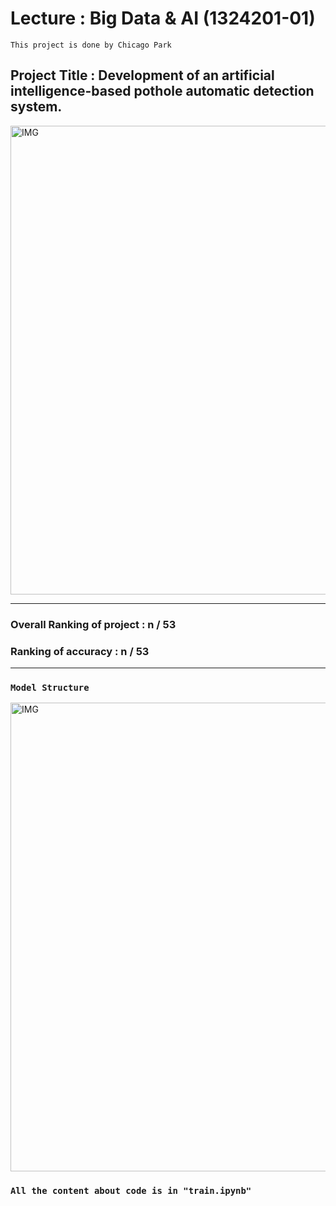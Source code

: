 # Lecture : Big Data & AI (1324201-01)
`This project is done by Chicago Park`

## Project Title : Development of an artificial intelligence-based pothole automatic detection system.
<img width="750" alt="IMG" src="https://user-images.githubusercontent.com/73331241/145944953-3521e9fc-a195-4069-bad0-af378339a093.jpeg">

---
### Overall Ranking of project : n / 53
### Ranking of accuracy : n / 53
---
### `Model Structure`


<img width="750" alt="IMG" src="https://user-images.githubusercontent.com/73331241/145943469-be5a096b-ecfe-44f0-b2be-d531683a6672.jpeg">


### `All the content about code is in "train.ipynb"`


